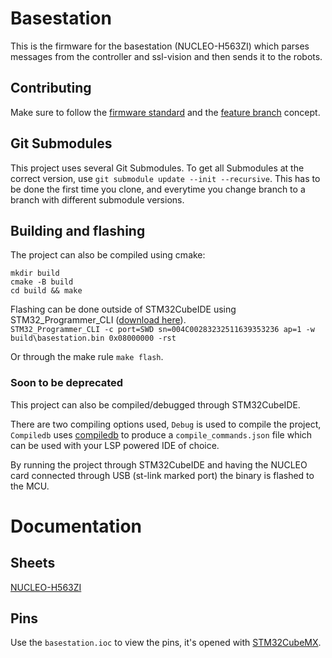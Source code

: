 # Basestation
This is the firmware for the basestation (NUCLEO-H563ZI) which parses messages from the controller and ssl-vision and then sends it to the robots.

## Contributing
Make sure to follow the [firmware standard](https://github.com/LiU-SeeGoals/wiki/wiki/1.-Processes-&-Standards#seegoal---firmware-standard) and the [feature branch](https://github.com/LiU-SeeGoals/wiki/wiki/1.-Processes-&-Standards#feature-branch-integration) concept.

## Git Submodules 
This project uses several Git Submodules. To get all Submodules at the correct version, use `git submodule update --init --recursive`.
This has to be done the first time you clone, and everytime you change branch to a branch with different submodule versions.

## Building and flashing
The project can also be compiled using cmake:  
```
mkdir build
cmake -B build
cd build && make
```

Flashing can be done outside of STM32CubeIDE using STM32_Programmer_CLI ([download here](https://www.st.com/en/development-tools/stm32cubeprog.html)).  
`STM32_Programmer_CLI -c port=SWD sn=004C00283232511639353236 ap=1 -w build\basestation.bin 0x08000000 -rst`

Or through the make rule `make flash`.

### Soon to be deprecated
This project can also be compiled/debugged through STM32CubeIDE.

There are two compiling options used, `Debug` is used to compile the project, `Compiledb` uses [compiledb](https://github.com/nickdiego/compiledb) to produce a `compile_commands.json` file which can be used with your LSP powered IDE of choice.

By running the project through STM32CubeIDE and having the NUCLEO card connected through USB (st-link marked port) the binary is flashed to the MCU.

# Documentation

## Sheets
[NUCLEO-H563ZI](https://www.st.com/resource/en/user_manual/um3115-stm32h5-nucleo144-board-mb1404-stmicroelectronics.pdf)

## Pins
Use the `basestation.ioc` to view the pins, it's opened with [STM32CubeMX](https://www.st.com/en/development-tools/stm32cubemx.html).
